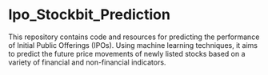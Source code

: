 # Ipo_Stockbit_Prediction
This repository contains code and resources for predicting the performance of Initial Public Offerings (IPOs). Using machine learning techniques, it aims to predict the future price movements of newly listed stocks based on a variety of financial and non-financial indicators.
